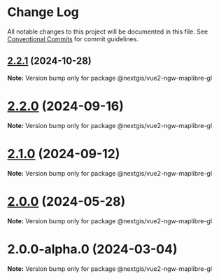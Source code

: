 # Change Log

All notable changes to this project will be documented in this file.
See [Conventional Commits](https://conventionalcommits.org) for commit guidelines.

## [2.2.1](https://github.com/nextgis/nextgis_frontend_vue2/compare/v2.2.0...v2.2.1) (2024-10-28)

**Note:** Version bump only for package @nextgis/vue2-ngw-maplibre-gl





# [2.2.0](https://github.com/nextgis/nextgis_frontend_vue2/compare/v2.1.0...v2.2.0) (2024-09-16)

**Note:** Version bump only for package @nextgis/vue2-ngw-maplibre-gl





# [2.1.0](https://github.com/nextgis/nextgis_frontend_vue2/compare/v2.0.0...v2.1.0) (2024-09-12)

**Note:** Version bump only for package @nextgis/vue2-ngw-maplibre-gl





# [2.0.0](https://github.com/nextgis/nextgis_frontend_vue2/compare/v2.0.0-alpha.0...v2.0.0) (2024-05-28)

**Note:** Version bump only for package @nextgis/vue2-ngw-maplibre-gl





# 2.0.0-alpha.0 (2024-03-04)

**Note:** Version bump only for package @nextgis/vue2-ngw-maplibre-gl
